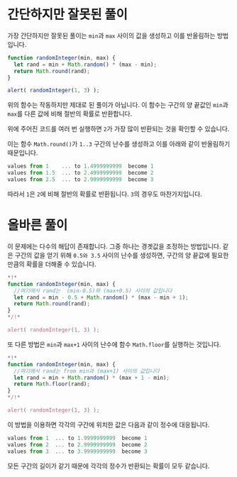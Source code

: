 # 간단하지만 잘못된 풀이

가장 간단하지만 잘못된 풀이는 `min`과 `max` 사이의 값을 생성하고 이를 반올림하는 방법입니다.

```js run
function randomInteger(min, max) {
  let rand = min + Math.random() * (max - min); 
  return Math.round(rand);
}

alert( randomInteger(1, 3) );
```

위의 함수는 작동하지만 제대로 된 풀이가 아닙니다. 이 함수는 구간의 양 끝값인 `min`과 `max`를 다른 값에 비해 절반의 확률로 반환합니다.

위에 주어진 코드를 여러 번 실행하면 `2`가 가장 많이 반환되는 것을 확인할 수 있습니다.

이는 함수 `Math.round()`가 `1..3` 구간의 난수를 생성하고 이를 아래와 같이 반올림하기 때문입니다.

```js no-beautify
values from 1    ... to 1.4999999999  become 1
values from 1.5  ... to 2.4999999999  become 2
values from 2.5  ... to 2.9999999999  become 3
```

따라서 `1`은 `2`에 비해 절반의 확률로 반환됩니다. `3`의 경우도 마찬가지입니다.

# 올바른 풀이

이 문제에는 다수의 해답이 존재합니다. 그중 하나는 경곗값을 조정하는 방법입니다. 같은 구간의 값을 얻기 위해 `0.5와 3.5` 사이의 난수를 생성하면, 구간의 양 끝값에 필요한 만큼의 확률을 더해줄 수 있습니다.

```js run
*!*
function randomInteger(min, max) {
  //여기에서 rand는  (min-0.5)와 (max+0.5) 사이의 값입니다
  let rand = min - 0.5 + Math.random() * (max - min + 1);
  return Math.round(rand);
}
*/!*

alert( randomInteger(1, 3) );
```

또 다른 방법은 `min`과 `max+1` 사이의 난수에 함수 `Math.floor`를 실행하는 것입니다.

```js run
*!*
function randomInteger(min, max) {
  //여기에서 rand는 from min과 (max+1) 사이의 값입니다
  let rand = min + Math.random() * (max + 1 - min);
  return Math.floor(rand);
}
*/!*

alert( randomInteger(1, 3) );
```

이 방법을 이용하면 각각의 구간에 위치한 값은 다음과 같이 정수에 대응됩니다.

```js no-beautify
values from 1  ... to 1.9999999999  become 1
values from 2  ... to 2.9999999999  become 2
values from 3  ... to 3.9999999999  become 3
```

모든 구간의 길이가 같기 때문에 각각의 정수가 반환되는 확률이 모두 같습니다.
